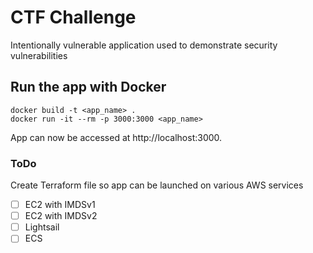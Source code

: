 # CTF Challenge

Intentionally vulnerable application used to demonstrate security vulnerabilities

## Run the app with Docker
```
docker build -t <app_name> .
docker run -it --rm -p 3000:3000 <app_name>
```

App can now be accessed at http://localhost:3000.

### ToDo

Create Terraform file so app can be launched on various AWS services

- [ ] EC2 with IMDSv1
- [ ] EC2 with IMDSv2
- [ ] Lightsail
- [ ] ECS
